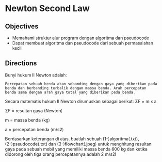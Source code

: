 # Newton Second Law

## Objectives

* Memahami struktur alur program dengan algoritma dan pseudocode
* Dapat membuat algoritma dan pseudocode dari sebuah permasalahan kecil

## Directions
Bunyi hukum II Newton adalah:

```
Percepatan sebuah benda akan sebanding dengan gaya yang diberikan pada benda dan berbanding terbalik dengan massa benda. Arah percepatan benda sama dengan arah gaya total yang diberikan pada benda.
```

Secara matematis hukum II Newton dirumuskan sebagai berikut:
ΣF = m x a

ΣF = resultan gaya (Newton)

m = massa benda (kg)

a = percepatan benda (m/s2)

Berdasarkan keterangan di atas, buatlah sebuah (1-)algoritma(.txt), (2-)pseudocode(.txt) dan (3-)flowchart(.jpeg) untuk menghitung resultan gaya pada sebuah mobil yang memiliki massa benda 600 kg dan ketika didorong oleh tiga orang percepatannya adalah 2 m/s2!
